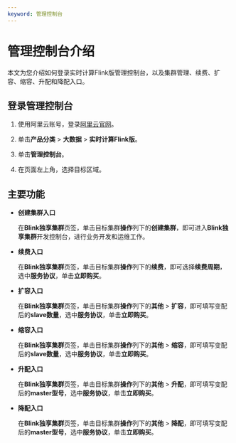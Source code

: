 ```yaml
---
keyword: 管理控制台
---
```


# 管理控制台介绍

本文为您介绍如何登录实时计算Flink版管理控制台，以及集群管理、续费、扩容、缩容、升配和降配入口。

## 登录管理控制台

1.  使用阿里云账号，登录[阿里云官网](https://www.aliyun.com/)。

2.  单击**产品分类** \> **大数据** \> **实时计算Flink版**。

3.  单击**管理控制台**。

4.  在页面左上角，选择目标区域。


## 主要功能

-   **创建集群入口**

    在**Blink独享集群**页签，单击目标集群**操作**列下的**创建集群**，即可进入**Blink独享集群**开发控制台，进行业务开发和运维工作。

-   **续费入口**

    在**Blink独享集群**页签，单击目标集群**操作**列下的**续费**，即可选择**续费周期**，选中**服务协议**，单击**立即购买**。

-   **扩容入口**

    在**Blink独享集群**页签，单击目标集群**操作**列下的**其他** \> **扩容**，即可填写变配后的**slave数量**，选中**服务协议**，单击**立即购买**。

-   **缩容入口**

    在**Blink独享集群**页签，单击目标集群**操作**列下的**其他** \> **缩容**，即可填写变配后的**slave数量**，选中**服务协议**，单击**立即购买**。

-   **升配入口**

    在**Blink独享集群**页签，单击目标集群**操作**列下的**其他** \> **升配**，即可填写变配后的**master型号**，选中**服务协议**，单击**立即购买**。

-   **降配入口**

    在**Blink独享集群**页签，单击目标集群**操作**列下的**其他** \> **降配**，即可填写变配后的**master型号**，选中**服务协议**，单击**立即购买**。


